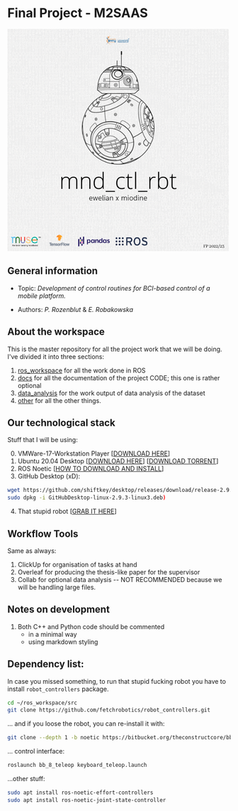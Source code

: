 # Final Project - M2SAAS


![logo_xd](resources/Mind_controlled_robot.png)


## General information

* Topic: *Development of control routines for BCI-based control of a mobile platform.*

* Authors: *P. Rozenblut* & *E. Robakowska*
 
## About the workspace 

This is the master repository for all the project work that we will be doing. I've divided it into three sections: 

1. [ros_workspace](ros_workspace) for all the work done in ROS
2. [docs](docs) for all the documentation of the project CODE; this one is rather optional
3. [data_analysis](data_analysis) for the work output of data analysis of the dataset
4. [other](other) for all the other things.

## Our technological stack

Stuff that I will be using:

0. VMWare-17-Workstation Player [[DOWNLOAD HERE](https://www.vmware.com/products/workstation-player.html)]
1. Ubuntu 20.04 Desktop [[DOWNLOAD HERE](https://releases.ubuntu.com/20.04.5/l)] [[DOWNLOAD TORRENT](https://releases.ubuntu.com/20.04/ubuntu-20.04.5-desktop-amd64.iso.torrent)]
2. ROS Noetic [[HOW TO DOWNLOAD AND INSTALL](http://wiki.ros.org/noetic/Installation/Ubuntu)]
3. GitHub Desktop (xD):

```sh
wget https://github.com/shiftkey/desktop/releases/download/release-2.9.3-linux3/GitHubDesktop-linux-2.9.3-linux3.deb &&
sudo dpkg -i GitHubDesktop-linux-2.9.3-linux3.deb)
```

4. That stupid robot [[GRAB IT HERE](https://get-help.robotigniteacademy.com/t/is-there-any-way-that-i-can-run-everything-in-my-local-machine/4028/3)]


## Workflow Tools

Same as always:

1. ClickUp for organisation of tasks at hand
2. Overleaf for producing the thesis-like paper for the supervisor 
3. Collab for optional data analysis -- NOT RECOMMENDED because we will 
be handling large files.


## Notes on development

1. Both C++ and Python code should be commented 
    * in a minimal way 
    * using markdown styling 

## Dependency list:

In case you missed something, to run that stupid fucking robot you have to install ```robot_controllers``` package.

```sh
cd ~/ros_workspace/src
git clone https://github.com/fetchrobotics/robot_controllers.git
```

... and if you loose the robot, you can re-install it with:

```sh
git clone --depth 1 -b noetic https://bitbucket.org/theconstructcore/bb8.git
```

... control interface:

```sh
roslaunch bb_8_teleop keyboard_teleop.launch
```

...other stuff:

```sh
sudo apt install ros-noetic-effort-controllers
sudo apt install ros-noetic-joint-state-controller

```